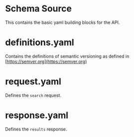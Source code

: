 # Schema Source

This contains the basic yaml building blocks for the API.

# definitions.yaml

Contains the definitions of semantic versioning as defined in [https://semver.org](https://semver.org)

# request.yaml

Defines the `search` request.

# response.yaml

Defines the `results` response.


